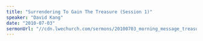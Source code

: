 ```yaml
---
title: "Surrendering To Gain The Treasure (Session 1)"
speaker: "David Kang"
date: "2010-07-03"
sermonUrl: "//cdn.lwechurch.com/sermons/20100703_morning_message_treasure.mp3"
---
```

